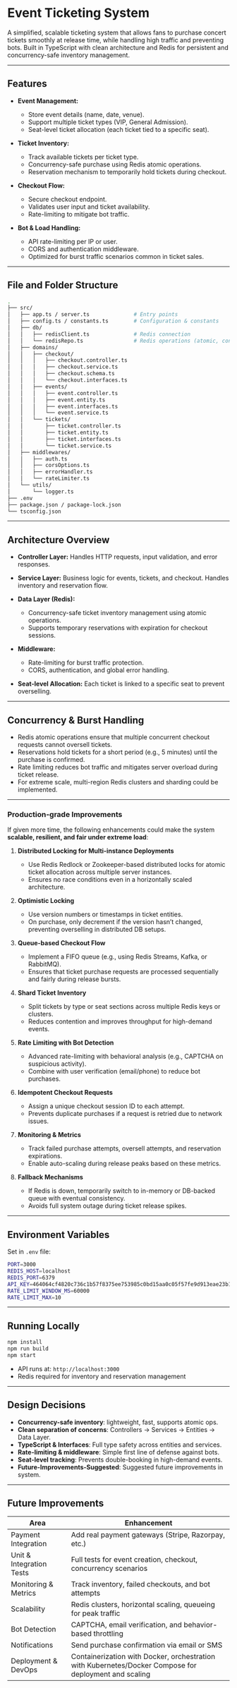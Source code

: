 # Event Ticketing System

A simplified, scalable ticketing system that allows fans to purchase concert tickets smoothly at release time, while handling high traffic and preventing bots. Built in TypeScript with clean architecture and Redis for persistent and concurrency-safe inventory management.

---

## Features

* **Event Management:**

  * Store event details (name, date, venue).
  * Support multiple ticket types (VIP, General Admission).
  * Seat-level ticket allocation (each ticket tied to a specific seat).

* **Ticket Inventory:**

  * Track available tickets per ticket type.
  * Concurrency-safe purchase using Redis atomic operations.
  * Reservation mechanism to temporarily hold tickets during checkout.

* **Checkout Flow:**

  * Secure checkout endpoint.
  * Validates user input and ticket availability.
  * Rate-limiting to mitigate bot traffic.

* **Bot & Load Handling:**

  * API rate-limiting per IP or user.
  * CORS and authentication middleware.
  * Optimized for burst traffic scenarios common in ticket sales.

---

## File and Folder Structure

```bash
.
├── src/
│   ├── app.ts / server.ts              # Entry points
│   ├── config.ts / constants.ts        # Configuration & constants
│   ├── db/
│   │   ├── redisClient.ts              # Redis connection
│   │   └── redisRepo.ts                # Redis operations (atomic, concurrency-safe)
│   ├── domains/
│   │   ├── checkout/
│   │   │   ├── checkout.controller.ts
│   │   │   ├── checkout.service.ts
│   │   │   ├── checkout.schema.ts
│   │   │   └── checkout.interfaces.ts
│   │   ├── events/
│   │   │   ├── event.controller.ts
│   │   │   ├── event.entity.ts
│   │   │   ├── event.interfaces.ts
│   │   │   └── event.service.ts
│   │   └── tickets/
│   │       ├── ticket.controller.ts
│   │       ├── ticket.entity.ts
│   │       ├── ticket.interfaces.ts
│   │       └── ticket.service.ts
│   ├── middlewares/
│   │   ├── auth.ts
│   │   ├── corsOptions.ts
│   │   ├── errorHandler.ts
│   │   └── rateLimiter.ts
│   └── utils/
│       └── logger.ts
├── .env
├── package.json / package-lock.json
└── tsconfig.json
```

---

## Architecture Overview

* **Controller Layer:** Handles HTTP requests, input validation, and error responses.
* **Service Layer:** Business logic for events, tickets, and checkout. Handles inventory and reservation flow.
* **Data Layer (Redis):**

  * Concurrency-safe ticket inventory management using atomic operations.
  * Supports temporary reservations with expiration for checkout sessions.
* **Middleware:**

  * Rate-limiting for burst traffic protection.
  * CORS, authentication, and global error handling.
* **Seat-level Allocation:** Each ticket is linked to a specific seat to prevent overselling.

---

## Concurrency & Burst Handling

* Redis atomic operations ensure that multiple concurrent checkout requests cannot oversell tickets.
* Reservations hold tickets for a short period (e.g., 5 minutes) until the purchase is confirmed.
* Rate limiting reduces bot traffic and mitigates server overload during ticket release.
* For extreme scale, multi-region Redis clusters and sharding could be implemented.

---

### Production-grade Improvements

If given more time, the following enhancements could make the system **scalable, resilient, and fair under extreme load**:

1. **Distributed Locking for Multi-instance Deployments**

   * Use Redis Redlock or Zookeeper-based distributed locks for atomic ticket allocation across multiple server instances.
   * Ensures no race conditions even in a horizontally scaled architecture.

2. **Optimistic Locking**

   * Use version numbers or timestamps in ticket entities.
   * On purchase, only decrement if the version hasn’t changed, preventing overselling in distributed DB setups.

3. **Queue-based Checkout Flow**

   * Implement a FIFO queue (e.g., using Redis Streams, Kafka, or RabbitMQ).
   * Ensures that ticket purchase requests are processed sequentially and fairly during release bursts.

4. **Shard Ticket Inventory**

   * Split tickets by type or seat sections across multiple Redis keys or clusters.
   * Reduces contention and improves throughput for high-demand events.

5. **Rate Limiting with Bot Detection**

   * Advanced rate-limiting with behavioral analysis (e.g., CAPTCHA on suspicious activity).
   * Combine with user verification (email/phone) to reduce bot purchases.

6. **Idempotent Checkout Requests**

   * Assign a unique checkout session ID to each attempt.
   * Prevents duplicate purchases if a request is retried due to network issues.

7. **Monitoring & Metrics**

   * Track failed purchase attempts, oversell attempts, and reservation expirations.
   * Enable auto-scaling during release peaks based on these metrics.

8. **Fallback Mechanisms**

   * If Redis is down, temporarily switch to in-memory or DB-backed queue with eventual consistency.
   * Avoids full system outage during ticket release spikes.


---

## Environment Variables

Set in `.env` file:

```bash
PORT=3000
REDIS_HOST=localhost
REDIS_PORT=6379
API_KEY=464064cf4820c736c1b57f8375ee753985c0bd15aa0c05f57fe9d913eae23b1d
RATE_LIMIT_WINDOW_MS=60000
RATE_LIMIT_MAX=10
```

---

## Running Locally

```bash
npm install
npm run build
npm start
```

* API runs at: `http://localhost:3000`
* Redis required for inventory and reservation management

---

## Design Decisions

* **Concurrency-safe inventory**: lightweight, fast, supports atomic ops.
* **Clean separation of concerns**: Controllers → Services → Entities → Data Layer.
* **TypeScript & Interfaces**: Full type safety across entities and services.
* **Rate-limiting & middleware**: Simple first line of defense against bots.
* **Seat-level tracking**: Prevents double-booking in high-demand events.
* **Future-Improvements-Suggested**: Suggested future improvements in system.

---

## Future Improvements


| Area                     | Enhancement                                                                                           |
| ------------------------ | ------------------------------------------------------------------------------------------------------|
| Payment Integration      | Add real payment gateways (Stripe, Razorpay, etc.)                                                    |
| Unit & Integration Tests | Full tests for event creation, checkout, concurrency scenarios                                        |
| Monitoring & Metrics     | Track inventory, failed checkouts, and bot attempts                                                   |
| Scalability              | Redis clusters, horizontal scaling, queueing for peak traffic                                         |
| Bot Detection            | CAPTCHA, email verification, and behavior-based throttling                                            |
| Notifications            | Send purchase confirmation via email or SMS                                                           |
| Deployment & DevOps      | Containerization with Docker, orchestration with Kubernetes/Docker Compose for deployment and scaling |







